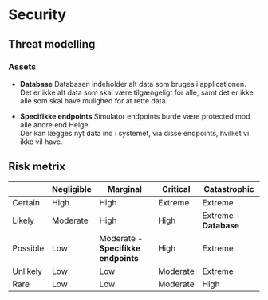 # Security

## Threat modelling

### Assets
- <b>Database</b>
Databasen indeholder alt data som bruges i applicationen.<br/>
Det er ikke alt data som skal være tilgængeligt for alle, samt det er ikke alle som skal have mulighed for at rette data.

- <b>Specifikke endpoints</b>
Simulator endpoints burde være protected mod alle andre end Helge.<br/>
Der kan lægges nyt data ind i systemet, via disse endpoints, hvilket vi ikke vil have.

## Risk metrix
|          | Negligible | Marginal | Critical | Catastrophic |
| -------- | ---------- | -------- | -------- | ------------ |
| Certain  | High       | High     | Extreme  | Extreme      |
| Likely   | Moderate   | High     | High     | Extreme - <b>Database</b>     |
| Possible | Low        | Moderate - <b>Specifikke endpoints</b> | High     | Extreme      |
| Unlikely | Low        | Low      | Moderate | Extreme      |
| Rare     | Low        | Low      | Moderate | High         |
